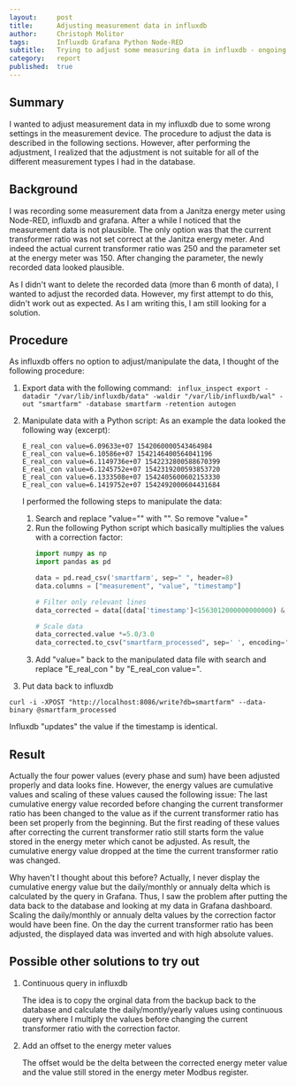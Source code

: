 ```yaml
---
layout:     post
title:      Adjusting measurement data in influxdb
author:     Christoph Molitor
tags: 		Influxdb Grafana Python Node-RED
subtitle:  	Trying to adjust some measuring data in influxdb - ongoing
category:  	report
published:	true
---
```

<!-- Start Writing Below in Markdown -->

## Summary

I wanted to adjust measurement data in my influxdb due to some wrong settings in the measurement device. The procedure to adjust the data is described in the following sections. However, after performing the adjustment, I realized that the adjustment is not suitable for all of the different measurement types I had in the database.

## Background 

I was recording some measurement data from a Janitza energy meter using Node-RED, influxdb and grafana. After a while I noticed that the measurement data is not plausible. The only option was that the current transformer ratio was not set correct at the Janitza energy meter. And indeed the actual current transformer ratio was 250 and the parameter set at the energy meter was 150. 
After changing the parameter, the newly recorded data looked plausible. 

As I didn't want to delete the recorded data (more than 6 month of data), I wanted to adjust the recorded data.
However, my first attempt to do this, didn't work out as expected. As I am writing this, I am still looking for a solution.

## Procedure

As influxdb offers no option to adjust/manipulate the data, I thought of the following procedure:

1. Export data with the following command:
``` influx_inspect export -datadir "/var/lib/influxdb/data" -waldir "/var/lib/influxdb/wal" -out "smartfarm" -database smartfarm -retention autogen```

2. Manipulate data with a Python script:
    As an example the data looked the following way (excerpt):
    ```
    E_real_con value=6.09633e+07 1542060000543464984
    E_real_con value=6.10586e+07 1542146400564041196
    E_real_con value=6.1149736e+07 1542232800588670399
    E_real_con value=6.1245752e+07 1542319200593853720
    E_real_con value=6.1333508e+07 1542405600602153330
    E_real_con value=6.1419752e+07 1542492000604431684
    ```
    I performed the following steps to manipulate the data:
    1. Search and replace "value="" with "". So remove "value="
    2. Run the following Python script which basically multiplies the values with a correction factor:
        ```python
        import numpy as np 
        import pandas as pd

        data = pd.read_csv('smartfarm', sep=" ", header=8)
        data.columns = ["measurement", "value", "timestamp"]

        # Filter only relevant lines
        data_corrected = data[(data['timestamp']<1563012000000000000) & ((data['measurement']=="P") | (data['measurement']=="P1") | (data['measurement']=="P2") | (data['measurement']=="P3") | (data['measurement']=="E_cap") | (data['measurement']=="E_ind") | (data['measurement']=="E_real_con") | (data['measurement']=="E_real_del"))]

        # Scale data 
        data_corrected.value *=5.0/3.0
        data_corrected.to_csv("smartfarm_processed", sep=' ', encoding='utf-8', index=False)
        ```
    3. Add "value=" back to the manipulated data file with search and replace "E_real_con " by "E_real_con value=". 


3. Put data back to influxdb
```
curl -i -XPOST "http://localhost:8086/write?db=smartfarm" --data-binary @smartfarm_processed
```

Influxdb "updates" the value if the timestamp is identical.

## Result

Actually the four power values (every phase and sum) have been adjusted properly and data looks fine. However, the energy values are cumulative values and scaling of these values caused the following issue: 
The last cumulative energy value recorded before changing the current transformer ratio has been changed to the value as if the current transformer ratio has been set properly from the beginning. But the first reading of these values after correcting the current transformer ratio still starts form the value stored in the energy meter which canot be adjusted. As result, the cumulative energy value dropped at the time the current transformer ratio was changed.

Why haven't I thought about this before?
Actually, I never display the cumulative energy value but the daily/monthly or annualy delta which is calculated by the query in Grafana. Thus, I saw the problem after putting the data back to the database and looking at my data in Grafana dashboard. Scaling the daily/monthly or annualy delta values by the correction factor would have been fine.
On the day the current transformer ratio has been adjusted, the displayed data was inverted and with high absolute values.

## Possible other solutions to try out

1. Continuous query in influxdb

    The idea is to copy the orginal data from the backup back to the database and calculate the daily/montly/yearly values using continuous query where I multiply the values before changing the current transformer ratio with the correction factor.

2. Add an offset to the energy meter values
    
    The offset would be the delta between the corrected energy meter value and the value still stored in the energy meter Modbus register.

